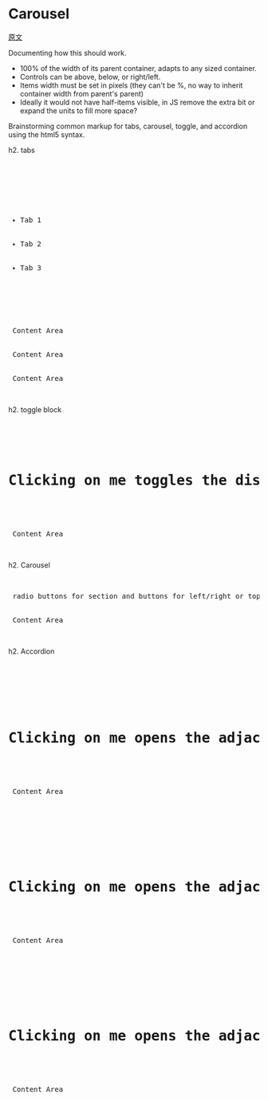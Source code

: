 # Carousel 

[原文](https://github.com/stubbornella/oocss/wiki/Carousel-)

Documenting how this should work.

* 100% of the width of its parent container, adapts to any sized container.
* Controls can be above, below, or right/left.
* Items width must be set in pixels (they can't be %, no way to inherit container width from parent's parent)
* Ideally it would not have half-items visible, in JS remove the extra bit or expand the units to fill more space?

Brainstorming common markup for tabs, carousel, toggle, and accordion using the html5 syntax.

h2. tabs

<pre>
<div class="section tabs">
  <div class="control">
    <ul> <!-- menu? -->
      <li>Tab 1</li>
      <li>Tab 2</li>
      <li>Tab 3</li>
    </ul>
  </div>
  <div class="details open"> Content Area </div>
  <div class="details"> Content Area </div>
  <div class="details"> Content Area </div>
</div>
</pre>

h2. toggle block

<pre>
<div class="section toggle">
  <div class="control">
    <h1>Clicking on me toggles the display of the content area</h1>
  </div>
  <div class="details open"> Content Area </div>
</div>
</pre>

h2. Carousel

<pre>
<div class="section carousel">
  <div class="control"> radio buttons for section and buttons for left/right or top/bottom scroll </div>
  <div class="details open"> Content Area </div>
</div>
</pre>

h2. Accordion

<pre>
<div class="section accordion">
  <div class="section">
    <div class="control">
      <h1>Clicking on me opens the adjacent accordion content area</h1>
    </div>
    <div class="details open"> Content Area </div>
  </div>
  <div class="section">
    <div class="control">
      <h1>Clicking on me opens the adjacent accordian content area</h1>
    </div>
    <div class="details"> Content Area </div>
  </div>
  <div class="section">
    <div class="control">
      <h1>Clicking on me opens the adjacent accordian content area</h1>
    </div>
    <div class="details"> Content Area </div>
  </div>
</div>
</pre>